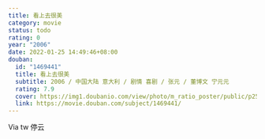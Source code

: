 ```yaml
---
title: 看上去很美
category: movie
status: todo
rating: 0
year: "2006"
date: 2022-01-25 14:49:46+08:00
douban:
  id: "1469441"
  title: 看上去很美
  subtitle: 2006 / 中国大陆 意大利 / 剧情 喜剧 / 张元 / 董博文 宁元元
  rating: 7.9
  cover: https://img1.doubanio.com/view/photo/m_ratio_poster/public/p2567685798.jpg
  link: https://movie.douban.com/subject/1469441/
---
```


Via tw 停云
